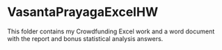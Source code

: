 # VasantaPrayagaExcelHW
 This folder contains my Crowdfunding Excel work and a word document with the report and bonus statistical analysis answers.
